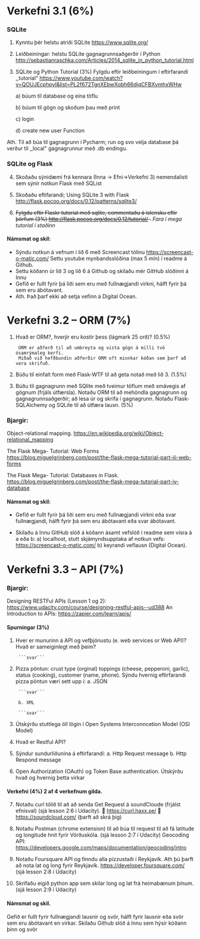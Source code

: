 # Verkefni 3.1 (6%)
### SQLite
1) Kynntu þér helstu atriði SQLite
https://www.sqlite.org/


2) Leiðbeiningar: helstu SQLite gagnagrunnsaðgerðir í Python
http://sebastianraschka.com/Articles/2014_sqlite_in_python_tutorial.html


3) SQLite og Python Tutorial (3%)
Fylgdu eftir leiðbeiningum í eftirfarandi ,,tutorial“
https://www.youtube.com/watch?v=QOUJEcphpyI&list=PL2f672TgnXEbwXobh66djqCFBXvmhxWHw

    a) búum til database og eina töflu

    b) búum til gögn og skoðum þau með print

    c) login

    d) create new user Function

Ath. Til að búa til gagnagrunn í Pycharm; run og svo velja database þá verður til ,,local"
gagnagrunnur með .db endingu.


### SQLite og Flask


4) Skoðaðu sýnidæmi frá kennara (Inna -> Efni->Verkefni 3) nemendalisti sem sýnir notkun Flask
með SQList


5) Skoðaðu eftifarandi; Using SQLite 3 with Flask
http://flask.pocoo.org/docs/0.12/patterns/sqlite3/


6) ~~Fylgdu eftir Flaskr tutorial með sqlite, commentaðu á íslensku eftir þörfum (3%)
http://flask.pocoo.org/docs/0.12/tutorial/ .~~
_Fara í mega tutorial í staðinn_


#### Námsmat og skil:
* Sýndu notkun á vefnum í lið 6 með Screencast tólinu https://screencast-o-matic.com/
Settu youtube mynbandsslóðina (max 5 mín) í readme á Github.
* Settu kóðann úr lið 3 og lið 6 á Github og skilaðu mér GitHub slóðinni á Innu
* Gefið er fullt fyrir þá liði sem eru með fullnægjandi virkni, hálft fyrir þá sem eru
ábótavant.
* Ath. Það þarf ekki að setja vefinn á Digital Ocean.

# Verkefni 3.2 – ORM (7%)
1. Hvað er ORM?, hverjir eru kostir þess (lágmark 25 orð)? (0.5%)

        ORM er aðferð til að umbreyta og vista gögn á milli tvö ósamrýmaleg kerfi.
        Miðað við hefðbundin aðferðir ORM oft minnkar kóðan sem þarf að vera skrifuð.
        
        
2. Búðu til einfalt form með Flask-WTF til að geta notað með lið 3. (1.5%)

3. Búðu til gagnagrunn með SQlite með tveimur töflum með smávegis af gögnum (frjáls útfærsla).
Notaðu ORM til að mehöndla gagnagrunn og gagnagrunnsaðgerðir; að lesa úr og skrifa í
gagnagrunn. Notaðu Flask-SQLAlchemy og SQLite til að útfæra lausn. (5%)

### Bjargir:

Object-relational mapping.
https://en.wikipedia.org/wiki/Object-relational_mapping


The Flask Mega- Tutorial: Web Forms
https://blog.miguelgrinberg.com/post/the-flask-mega-tutorial-part-iii-web-forms


The Flask Mega- Tutorial: Databases in Flask.
https://blog.miguelgrinberg.com/post/the-flask-mega-tutorial-part-iv-database


#### Námsmat og skil:
* Gefið er fullt fyrir þá liði sem eru með fullnægjandi virkni eða svar fullnægjandi, hálft fyrir þá
sem eru ábótavant eða svar ábótavant.

* Skilaðu á Innu GitHub slóð á kóðann ásamt vefslóð í readme sem vísra á a eða b:
a) localhost, stutt skjámyndsupptaka af notkun vefs: https://screencast-o-matic.com/
b) keyrandi veflausn (Digital Ocean).

# Verkefni 3.3 – API (7%)
### Bjargir:
Designing RESTFul APIs (Lesson 1 og 2): https://www.udacity.com/course/designing-restful-apis--ud388
An Introduction to APIs: https://zapier.com/learn/apis/

#### Spurningar (3%)

1. Hver er munurinn á API og vefþjónustu (e. web services or Web API)? Hvað er sameiginlegt með
þeim?

        ```svar```

2. Pizza pöntun: crust type (orginal) toppings (cheese, pepperoni, garlic), status (cooking),
customer (name, phone). Sýndu hvernig eftirfarandi pizza pöntun væri sett upp í:
        a. JSON
        
        ```svar```
        
        b. XML
        
        ```svar```
        
3. Útskýrðu stuttlega öll lögin í Open Systems Interconncetion Model (OSI Model)

4. Hvað er Restful API?

5. Sýndur sundurliðunina á eftirfarandi:
        a. Http Request message
        b. Http Respond message
        
6. Open Authorization (OAuth) og Token Base authentication. Útskýrðu hvað og hvernig þetta
virkar
#### Verkefni (4%) 2 af 4 verkefnum gilda.
7. Notaðu curl tólið til að að senda Get Request á soundCloude (frjálst efnisval) (sjá lesson 2:6 í
Udacity).
 https://curl.haxx.se/
 https://soundcloud.com/ (þarft að skrá þig)

8. Notaðu Postman (chrome extension) til að búa til request til að fá latitude og longitude hnit fyrir
Vörðuskóla. (sjá lesson 2:7 í Udacity)
Geocoding API: https://developers.google.com/maps/documentation/geocoding/intro

9. Notaðu Foursquare API og finndu alla pizzustaði í Reykjavík. Ath þú þarft að nota lat og long fyrir
Reykjavík. https://developer.foursquare.com/ (sjá lesson 2:8 í Udacity)

10. Skrifaðu eigið python app sem skilar long og lat frá heimabænum þínum. (sjá lesson 2:9 í
Udacity)

#### Námsmat og skil.
Gefið er fullt fyrir fullnægjandi lausnir og svör, hálft fyrir lausnir eða svör sem eru ábótavant en virkar.
Skilaðu Github slóð á Innu sem hýsir kóðann þinn og svör 
